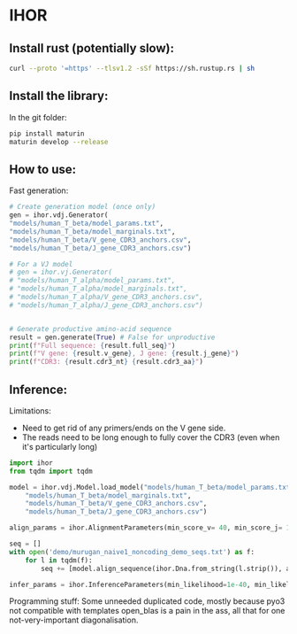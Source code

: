 # IHOR

Install rust (potentially slow):
--------------------------------

``` sh
curl --proto '=https' --tlsv1.2 -sSf https://sh.rustup.rs | sh
```

Install the library:
--------------------

In the git folder:
``` sh
pip install maturin
maturin develop --release
```

How to use:
-----------

Fast generation:
```py
# Create generation model (once only)
gen = ihor.vdj.Generator(
"models/human_T_beta/model_params.txt",
"models/human_T_beta/model_marginals.txt",
"models/human_T_beta/V_gene_CDR3_anchors.csv",
"models/human_T_beta/J_gene_CDR3_anchors.csv")

# For a VJ model
# gen = ihor.vj.Generator(
# "models/human_T_alpha/model_params.txt",
# "models/human_T_alpha/model_marginals.txt",
# "models/human_T_alpha/V_gene_CDR3_anchors.csv",
# "models/human_T_alpha/J_gene_CDR3_anchors.csv")


# Generate productive amino-acid sequence
result = gen.generate(True) # False for unproductive
print(f"Full sequence: {result.full_seq}")
print(f"V gene: {result.v_gene}, J gene: {result.j_gene}")
print(f"CDR3: {result.cdr3_nt} {result.cdr3_aa}")
```


Inference:
----------

Limitations:
- Need to get rid of any primers/ends on the V gene side.
- The reads need to be long enough to fully cover the CDR3 (even when it's particularly long)

```py
import ihor
from tqdm import tqdm

model = ihor.vdj.Model.load_model("models/human_T_beta/model_params.txt",
	"models/human_T_beta/model_marginals.txt",
	"models/human_T_beta/V_gene_CDR3_anchors.csv",
	"models/human_T_beta/J_gene_CDR3_anchors.csv")

align_params = ihor.AlignmentParameters(min_score_v= 40, min_score_j= 10, max_error_d=10)

seq = []
with open('demo/murugan_naive1_noncoding_demo_seqs.txt') as f:
	for l in tqdm(f):
		seq += [model.align_sequence(ihor.Dna.from_string(l.strip()), align_params)]

infer_params = ihor.InferenceParameters(min_likelihood=1e-40, min_likelihood_error=1e-60)

```

Programming stuff:
Some unneeded duplicated code, mostly because pyo3 not compatible with templates
open_blas is a pain in the ass, all that for one not-very-important diagonalisation.
